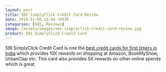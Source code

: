 ```yaml
---
layout: post
title: SBI SimplyClick Credit Card Review
date: 2019-11-05 13:44 +0530
categories: [SBI, Reviews]
image: /assets/images/sbi-simplyclick-credit-card-review.jpg
product: SBI SimplyClick Credit Card
---
```


SBI SimplyClick Credit Card is one the [best credit cards for first timers in India](/best-credit-cards-for-first-timers-in-india/) which provides 10X rewards on shopping at Amazon, BookMyShow, UrbanClap etc. This card also provides 5X rewards on other online spends which is great.
